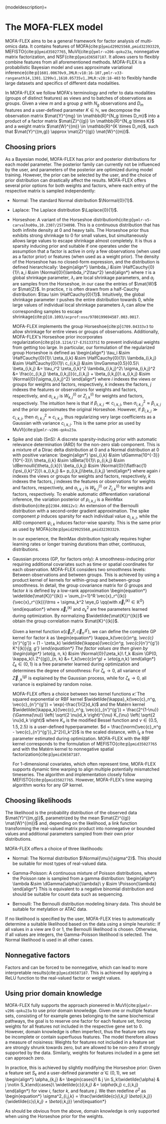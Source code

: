 (modeldescription)=
# The MOFA-FLEX model

MOFA-FLEX aims to be a general framework for factor analysis of multi-omics data.
It contains features of MOFA{cite:p}`pmid29925568,pmid32393329`, MEFISTO{cite:p}`pmid35027765`, MuVI{cite:p}`pmlr-v206-qoku23a`, nonnegative matrix factorization, and NSF{cite:p}`pmid36587187`.
It allows users to flexibly combine features from all aforementioned methods.
MOFA-FLEX is a probabilistic Bayesian model and uses approximate variational inference{cite:p}`1601.00670v9,JMLR:v18:16-107,pmlr-v33-ranganath14,1301.1299v1,1610.05735v1,JMLR:v20:18-403` to flexibly handle large datasets and specifics of different data modalities.

In MOFA-FLEX we follow MOFA's terminology and refer to data modalities (groups of distinct features) as views and to batches of observations as groups.
Given a view $m$ and a group $g$ with $N_g$ observations and $D_m$ features and a user-defined parameter $K \in \mathbb{N}$, we decompose the observation matrix $\mat{Y}^{mg} \in \mathbb{R}^{N_g \times D_m}$ into a product of a factor matrix $\mat{Z}^{(g)} \in \mathbb{R}^{N_g \times K}$ and a weight matrix $\mat{W}^{(m)} \in \mathbb{R}^{K \times D_m}$, such that $\mat{Y}^{(m,g)} \approx \mat{Z}^{(g)} \mat{W}^{(m)}$.

## Choosing priors

As a Bayesian model, MOFA-FLEX has prior and posterior distributions for each model parameter.
The posterior family can currently not be influenced by the user, and parameters of the posterior are optimized during model training.
However, the prior can be selected by the user, and the choice of prior distribution can drastically affect the results.
MOFA-FLEX offers several prior options for both weights and factors, where each entry of the respective matrix is sampled independently:

- Normal: The standard Normal distribution $\Normal{0}{1}$.

- Laplace: The Laplace distribution $\Laplace{0}{1}$.

- Horseshoe: A variant of the Horseshoe distributionh{cite:p}`pmlr-v5-carvalho09a,10.2307/25734098`.
  This is a continuous distribution that has both infinite density at 0 and heavy tails.
  The Horseshoe prior thus exhibits strong shrinkage to 0 for small values, but simultaneously allows large values to escape shrinkage almost completely.
  It is thus a sparsity inducing prior and suitable if one operates under the assumption that a factor is active in only a few observations (when used as a factor prior) or features (when used as a weight prior).
  The density of the Horseshoe has no closed-form expression, and the distribution is defined hierarchically:
  \begin{align*}
  \lambda_i &\sim \HalfCauchy{0}{1}\\
  a_i &\sim \Normal{0}{\lambda_i^2\tau^2}
  \end{align*}
  where $\tau$ is a global shrinkage parameter, $\lambda_i$ are local shrinkage parameters, and $a_i$ are samples from the Horseshoe, in our case the entries of $\mat{W}$ or $\mat{Z}$.
  In practice, $\tau$ is often drawn from a half-Cauchy distribution: $\tau \sim \HalfCauchy{0}{1}$.
  Intuitively, the global shrinkage parameter $\tau$ pushes the entire distribution towards 0, while large values of individual local shrinkage parameters $\lambda_i$ can allow the corresponding samples to escape shrinkage{cite:p}`10.1093/acprof:oso/9780199694587.003.0017`.

  MOFA-FLEX implements the group Horseshoe{cite:p}`1709.04333v3` to allow shrinkage for entire views or groups of observations.
  Additionally, MOFA-FLEX's Horseshoe prior incorporates regularization{cite:p}`10.1214/17-EJS1337SI` to prevent individual weights from getting too large.
  In particular, our formulation of the regularized group Horseshoe is defined as
  \begin{align*}
  \tau_i &\sim \HalfCauchy{0}{1}\\
  \zeta_{i,k} &\sim \HalfCauchy{0}{1}\\
  \lambda_{i,k,j} &\sim \HalfCauchy{0}{1}\\
  c_{i,k,j} &\sim \InvGamma{0.5}{0.5}\\
  \beta_{i,k,j} &= \tau_i^2 \zeta_{i,k}^2 \lambda_{i,k,j}^2\\
  \sigma_{i,k,j}^2 &= \frac{c_{i,k,j} \beta_{i,k,j}}{c_{i,k,j} + \beta_{i,k,j}}\\
  a_{i,k,j} &\sim \Normal{0}{\sigma_{i,k,j}^2}
  \end{align*}
  where $i$ indexes the views or groups for weights and factors, respectively, $k$ indexes the factors, $j$ indexes the features or observations for weights and factors, respectively, and $a_{i,k,j}$ is $W^{(i)}_{k,j}$ or $Z^{(i)}_{j,k}$ for weights and factors, respectively.
  The intuition here is that if $\beta_{i,k,j} \ll c_{i,k,j}$, then $\sigma_{i,k,j}^2 \approx \beta_{i,k,j}$ and the prior approximates the original Horseshoe.
  However, if $\beta_{i,k,j} \gg c_{i,k,j}$, then $\sigma_{i,k,j}^2 \approx c_{i,k,j}$, thus regularizing very large coefficients as a Gaussian with variance $c_{i,k,j}$.
  This is the same prior as used by MuVI{cite:p}`pmlr-v206-qoku23a`.

- Spike and slab (SnS): A discrete sparsity-inducing prior with automatic relevance determination (ARD) for the non-zero slab component.
  This is a mixture of a Dirac delta distribution at 0 and a Normal distribution at 0 with positive variance:
  \begin{align*}
  \psi_{i,k} &\sim \dGamma{10^{-3}}{10^{-3}}\\
  \theta_{i,k} &\sim \dBeta{1}{1}\\
  p_{i,k,j} &\sim \dBernoulli{\theta_{i,k}}\\
  \beta_{i,k,j} &\sim \Normal{0}{\flatfrac{1}{\psi_{i,k}^2}}\\
  a_{i,k,j} &= p_{i,k,j}\beta_{i,k,j}
  \end{align*}
  where again $i$ indexes the views or groups for weights and factors, respectively, $k$ indexes the factors, $j$ indexes the features or observations for weights and factors, respectively, and $a_{i,k,j}$ is $W^{(i)}_{k,j}$ or $Z^{(i)}_{j,k}$ for weights and factors, respectively.
  To enable automatic differentiation variational inference, the variation posterior of $p_{i,k,j}$ is a ReinMax distribution{cite:p}`2304.08612v1`: An extension of the Bernoulli distribution with a second-order gradient approximation.
  The spike component $p$ induces sparsity for each individual value $a_{i,k,j}$, while the ARD component $\psi_{i,k}$ induces factor-wise sparsity.
  This is the same prior as used by MOFA{cite:p}`pmid29925568,pmid32393329`.

  In our experience, the ReinMax distribution typically requires higher learning rates or longer training durations than other, continuous, distributions.

- Gaussian process (GP, for factors only): A smoothness-inducing prior requiring additional covariates such as time or spatial coordinates for each observation.
  MOFA-FLEX considers two smoothness levels: Between observations and between groups.
  This is achieved by using a product kernel of kernels for within-group and between-group smoothness.
  In detail, the group covariance matrix for $G$ groups and factor $k$ is defined by a low-rank approximation
  \begin{equation*}
  \widetilde{\mat{K}}^{(k)} = \sum_{r=1}^R \vec{x}_r^{(k)} {\vec{x}_r^{(k)}}\trns + \sigma_k^2 \eye_G \qq{with $\vec{x}_r^{(k)} \in \mathbb{R}^G$}
  \end{equation*}
  where $\vec{x}_r^{(k)}$ and $\sigma_k^2$ are free parameters learned during optimization.
  By normalizing $\widetilde{\mat{K}}^{(k)}$ we obtain the group correlation matrix $\mat{K}^{(k)}$.

  Given a kernel function $\widetilde{\kappa}(\vec{c}_n^g, \vec{c}_{n'}^{g'})$, we can define the complete GP kernel for factor $k$ as
  \begin{equation*}
  \kappa_k(\vec{c}_n^g, \vec{c}_{n'}^{g'}) = (1 - \zeta_k) \widetilde{\kappa}(\vec{c}_n^g, \vec{c}_{n'}^{g'}) K^{(k)}_{g, g'}
  \end{equation*}
  The factor values are then given by
  \begin{align*}
  \eta_{g, n, k} &\sim \Normal{0}{\zeta_k}\\
  f_k &\sim \GP(0, \kappa_k)\\
  Z^{(g)}_{n, k} &= f_k(\vec{c}_n^g) + \eta_{g,n,k}
  \end{align*}
  $\zeta_k \in (0, 1)$ is a free parameter learned during optimization and determines the degree of smoothness: For $\zeta_k \to 0$, all variance of $\vec{Z}^{(g)}_{:, k}$ is explained by the Gaussian process, while for $\zeta_k \to 0$, all variance is explained by random noise.

  MOFA-FLEX offers a choice between two kernel functions $\widetilde{\kappa}$: The squared exponential or RBF kernel $\widetilde{\kappa}_k(\vec{c}_n^g, \vec{c}_{n'}^{g'}) = \exp(-\frac{1}{2}d_k)$ and the Matérn kernel $\widetilde{\kappa_k}(\vec{c}_n^g, \vec{c}_{n'}^{g'}) = \frac{2^{1-\nu}}{\Gamma(\nu)} \left( \sqrt{2 \nu}d_k \right)^{\nu} K_{\nu} \left( \sqrt{2 \nu}d_k \right)$ where $K_\nu$ is the modified Bessel function and $\nu \in \{0.5, 1.5, 2.5\}$ is a user-defined hyperparameter. $d = \frac{\norm{\vec{c}_n^g - \vec{c}_{n'}^{g'}}_2^2}{l_k^2}$ is the scaled distance, with $l_k$ a free parameter estimated during optimization.
  MOFA-FLEX with the RBF kernel corresponds to the formulation of MEFISTO{cite:p}`pmid35027765` and with the Matérn kernel to nonnegative spatial factorization{cite:p}`pmid36587187`.

  For 1-dimensional covariates, which often represent time, MOFA-FLEX supports dynamic time warping to align multiple potentially mismatched timeseries.
  The algorithm and implementation closely follow MEFISTO{cite:p}`pmid35027765`.
  However, MOFA-FLEX's time warping algorithm works for any GP kernel.

## Choosing likelihoods

The likelihood is the probability distribution of the observed data $\mat{Y}^{(m,g)}$, parametrized by the mean $\mat{Z}^{(g)} \mat{W}^{(m)}$ and, depending on the likelihood, a link function transforming the real-valued matrix product into nonnegative or bounded values and additional parameters sampled from their own prior distributions.

MOFA-FLEX offers a choice of three likelihoods:

- Normal: The Normal distribution $\Normal{\mu}{\sigma^2}$. This should be suitable for most types of real-valued data.

- Gamma-Poisson: A continuous mixture of Poisson distributions, where the Poisson rate is sampled from a gamma distribution:
  \begin{align*}
  \lambda &\sim \dGamma{\alpha}{\lambda}\\
  y &\sim \Poisson{\lambda}
  \end{align*}
  This is equivalent to a negative binomial distribution and should be suitable for count data such as sequencing.

- Bernoulli: The Bernoulli distribution modeling binary data. This should be suitable for metylation or ATAC data.

If no likelihood is specified by the user, MOFA-FLEX tries to automatically determine a suitable likelihood based on the data using a simple heuristic:
If all values in a view are 0 or 1, the Bernoulli likelihood is chosen.
Otherwise, if all values are integers, the Gamma-Poisson likelihood is selected.
The Normal likelihood is used in all other cases.

## Nonnegative factors

Factors and can be forced to be nonnegative, which can lead to more interpretable results{cite:p}`pmid36587187`.
This is achieved by applying a ReLU function to the real-valued factor or weight values.

## Using prior domain knowledge

MOFA-FLEX fully supports the approach pioneered in MuVI{cite:p}`pmlr-v206-qoku23a` to use prior domain knowledge.
Given one or multiple feature sets, consisting of for example genes belonging to the same biochemical pathways, the goal is to reserve one factor for each feature set, forcing weights for all features not included in the respective gene set to 0.
However, domain knowledge is often imperfect, thus the feature sets may be incomplete or contain superfluous features.
The model therefore allows a measure of noisiness: Weights for features not included in a feature set are strongly shrunk towards zero, but are allowed to be non-zero if strongly supported by the data.
Similarly, weights for features included in a gene set can approach zero.

In practice, this is achieved by slightly modifying the Horseshoe prior:
Given a feature set $S_k$ and a user-defined parameter $\widetilde\alpha \in (0, 1)$, we set
\begin{align*}
\alpha_{k,j} &= \begin{cases}1 & j \in S_k\\\widetilde{\alpha} & j \notin S_k\end{cases}\\
\widetilde{c}_{i,k,j} &= \alpha_{k,j} c_{i,k,j}
\end{align*}
for view $i$, factor $k$, and feature $j$.
We then redefine $\sigma^2$ as
\begin{equation*}
\sigma^2_{i,j,k} = \frac{\widetilde{c}_{i,k,j} \beta_{i,k,j}}{\widetilde{c}_{i,k,j} + \beta_{i,k,j}}
\end{equation*}

As should be obvious from the above, domain knowledge is only supported when using the Horseshoe prior for the weights.
